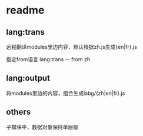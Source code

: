 # readme

## lang:trans

远程翻译modules里边内容，默认根据zh.js生成{en|fr}.js

指定from语言
lang:trans -- from zh

## lang:output

将modules里边的内容，组合生成labg/{zh|en|fr}.js

## others

子模块中，数据对象保持单层级

